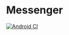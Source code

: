 # Messenger

[![Android CI](https://github.com/deledzis/Messenger/actions/workflows/android.yml/badge.svg)](https://github.com/deledzis/Messenger/actions/workflows/android.yml)
